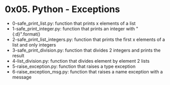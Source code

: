 # 0x05. Python - Exceptions

- 0-safe_print_list.py: function that prints x elements of a list
- 1-safe_print_integer.py: function that prints an integer with "{:d}".format()
- 2-safe_print_list_integers.py: function that prints the first x elements of a list and only integers
- 3-safe_print_division.py: function that divides 2 integers and prints the result
- 4-list_division.py: function that divides element by element 2 lists
- 5-raise_exception.py: function that raises a type exception
- 6-raise_exception_msg.py: function that raises a name exception with a message
